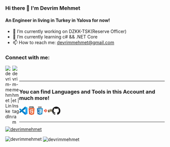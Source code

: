 ### Hi there 👋 I'm Devrim Mehmet
#### An Engineer in living in Turkey in Yalova for now!

- 🔭 I’m currently working on DZKK-TSK(Reserve Officer)
- 🌱 I’m currently learning c# && .NET Core
- 📫 How to reach me: devrimmehmet@gmail.com

### Connect with me:

[<img align="left" alt="devrim-mehmet | LinkedIn" width="22px" src="https://cdn.jsdelivr.net/npm/simple-icons@v3/icons/linkedin.svg" />](https://www.linkedin.com/in/devrim-mehmet-pattabanoglu/)
[<img align="left" alt="devrim-mehmet | Instagram" width="22px" src="https://cdn.jsdelivr.net/npm/simple-icons@v3/icons/instagram.svg" />](https://www.instagram.com/devrimmehmetp/)
<br />
<br />

---
### You can find Languages and Tools in this Account and much more!

<img align="left" alt="Visual Studio Code" width="26px" src="https://raw.githubusercontent.com/github/explore/80688e429a7d4ef2fca1e82350fe8e3517d3494d/topics/visual-studio-code/visual-studio-code.png" />
<img align="left" alt="HTML5" width="26px" src="https://raw.githubusercontent.com/github/explore/80688e429a7d4ef2fca1e82350fe8e3517d3494d/topics/html/html.png" />
<img align="left" alt="CSS3" width="26px" src="https://raw.githubusercontent.com/github/explore/80688e429a7d4ef2fca1e82350fe8e3517d3494d/topics/css/css.png" />
<img align="left" alt="Git" width="26px" src="https://raw.githubusercontent.com/github/explore/80688e429a7d4ef2fca1e82350fe8e3517d3494d/topics/git/git.png" />
<img align="left" alt="GitHub" width="26px" src="https://raw.githubusercontent.com/github/explore/78df643247d429f6cc873026c0622819ad797942/topics/github/github.png" />
<br />
<br />

---
<p style="width:100%"><a href="https://github.com/ryo-ma/github-profile-trophy"><img src="https://github-profile-trophy.vercel.app/?username=devrimmehmet" alt="devrimmehmet" /></a></p>
<p><img align="left" src="https://github-readme-stats.vercel.app/api/top-langs?username=devrimmehmet&show_icons=true&locale=en&layout=compact" alt="devrimmehmet" /></p>
<p>&nbsp;<img align="center" src="https://github-readme-stats.vercel.app/api?username=devrimmehmet&show_icons=true&locale=en" alt="devrimmehmet" width="50%" /></p><br />
<br />
